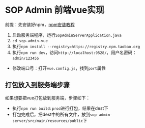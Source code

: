 # SOP Admin 前端vue实现

  前提：先安装好npm，[npm安装教程](https://blog.csdn.net/zhangwenwu2/article/details/52778521)

1. 启动服务端程序，运行`SopAdminServerApplication.java`
2. `cd sop-admin-vue`
3. 执行`npm install --registry=https://registry.npm.taobao.org`
4. 执行`npm run dev`，访问`http://localhost:9528/`，用户名密码：`admin/123456`


- 修改端口号：打开`vue.config.js`，找到`port`属性

## 打包放入到服务端步骤

如果想要把vue打包放到服务端，步骤如下：

- 执行`npm run build:prod`进行打包，结果在dest下
- 打包完成后，把dest中的所有文件，放到`sop-admin-server/src/main/resources/public`下